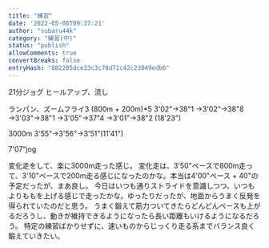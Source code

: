 ```yaml
---
title: "練習"
date: '2022-05-08T09:37:21'
author: "subaru44k"
category: "練習(中)"
status: "publish"
allowComments: true
convertBreaks: false
entryHash: "882205dce33c3c78d71c42c23049edb6"
---
```

21分ジョグ
ヒールアップ、流し

ランパン、ズームフライ3
(800m + 200m)*5
3'02"→38"1
→3'02"→38"8
→3'03"→38"1
→3'05"→37"4
→3'01"→38"2
(18'23")

3000m
3'55"→3'56"→3'51"(11'41")

7'07"jog

変化走をして、楽に3000m走った感じ。
変化走は、3'50"ペースで800m走って、3'10"ペースで200m走る感じになったのかな。本当は4'00"ペース + 40"の予定だったが、まあ良し。
今日はいつも通りストライドを意識しつつ、いつもよりももを上げる感じで走ったかな。ゆったりだったが、地面からうまく反発を得られていたのだと思う。
うまく鍛えて筋力ついてきたらどんどんペースも上がるだろうし、動きが維持できるようになったら長い距離もいけるようになるだろう。
特定の練習ばかりせずに、速いものからじっくり走る系までバランス良く鍛えていきたい。
